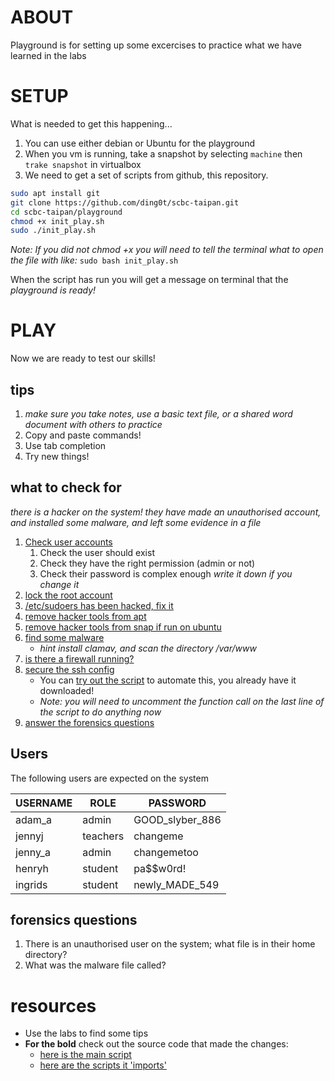 # ABOUT
Playground is for setting up some excercises to practice what we have learned in the labs


# SETUP
What is needed to get this happening...
1. You can use either debian or Ubuntu for the playground
1. When you vm is running, take a snapshot by selecting `machine` then `trake snapshot` in virtualbox
1. We need to get a set of scripts from github, this repository.
```sh
sudo apt install git
git clone https://github.com/ding0t/scbc-taipan.git
cd scbc-taipan/playground
chmod +x init_play.sh
sudo ./init_play.sh
``` 
_Note: If you did not chmod +x you will need to tell the terminal what to open the file with like:_
`sudo bash init_play.sh`

When the script has run you will get a message on terminal that the _playground is ready!_


# PLAY
Now we are ready to test our skills!

## tips
1. _make sure you take notes, use a basic text file, or a shared word document with others to practice_
1. Copy and paste commands!
1. Use tab completion
1. Try new things!


## what to check for
_there is a hacker on the system! they have made an unauthorised account, and installed some malware, and left some evidence in a file_

1. [Check user accounts](#users)
   1. Check the user should exist
   1. Check they have the right permission (admin or not)
   1. Check their password is complex enough _write it down if you change it_
1. [lock the root account](../labs/lab03_ubuntu_users.md#enable-and-disable-interactive-root-account)
1. [/etc/sudoers has been hacked, fix it](../labs/lab07_secure_defaults.md#sudo)
1. [remove hacker tools from apt](../labs/lab04_execution.md)
1. [remove hacker tools from snap if run on ubuntu](../labs/lab04_execution.md#snap-uninstall-nmap)
1. [find some malware](../labs/lab05_protecting%20_the_system.md)
   * _hint install clamav, and scan the directory /var/www_
1. [is there a firewall running?](../labs/lab05_protecting%20_the_system.md)
1. [secure the ssh config](../labs/lab07_secure_defaults.md)
   * You can [try out the script](../fightclub/scripts/config_ssh.sh) to automate this, you already have it downloaded!
   * _Note: you will need to uncomment the function call on the last line of the script to do anything now_
1. [answer the forensics questions](#forensics-questions)


## Users
The following users are expected on the system

| USERNAME | ROLE | PASSWORD |
|---------|---------|---------|
| adam_a | admin | GOOD_slyber_886 | 
| jennyj | teachers | changeme | 
| jenny_a | admin | changemetoo | 
| henryh | student | pa$$w0rd! | 
| ingrids | student | newly_MADE_549 |


## forensics questions
1. There is an unauthorised user on the system; what file is in their home directory?
1. What was the malware file called?


# resources
* Use the labs to find some tips
* **For the bold** check out the source code that made the changes:
   * [here is the main script](./init_play.sh) 
   * [here are the scripts it 'imports'](./libs/)




